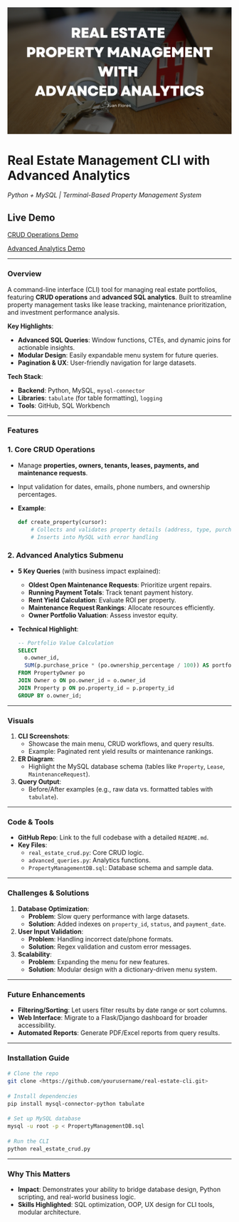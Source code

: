 <img src="https://github.com/jflores31297/portfolio/blob/main/assets/RealEstateDB-Cover.png?raw=true" width="900">

# Real Estate Management CLI with Advanced Analytics
*Python + MySQL | Terminal-Based Property Management System*

## Live Demo
[CRUD Operations Demo](https://www.loom.com/share/f82c02702b344e7ca52bc4798e7421ff?sid=48414b6f-3f69-4d19-a24c-4ee4b39b280c) 

[Advanced Analytics Demo](https://www.loom.com/share/f31faebb3b6749008fd29051bdcbaf61?sid=f1cf33ff-a85d-45d9-bb54-6b7bdd71d125)

---

### **Overview**

A command-line interface (CLI) tool for managing real estate portfolios, featuring **CRUD operations** and **advanced SQL analytics**. Built to streamline property management tasks like lease tracking, maintenance prioritization, and investment performance analysis.

**Key Highlights**:

- **Advanced SQL Queries**: Window functions, CTEs, and dynamic joins for actionable insights.
- **Modular Design**: Easily expandable menu system for future queries.
- **Pagination & UX**: User-friendly navigation for large datasets.

**Tech Stack**:

- **Backend**: Python, MySQL, `mysql-connector`
- **Libraries**: `tabulate` (for table formatting), `logging`
- **Tools**: GitHub, SQL Workbench

---

### **Features**

### **1. Core CRUD Operations**

- Manage **properties, owners, tenants, leases, payments, and maintenance requests**.
- Input validation for dates, emails, phone numbers, and ownership percentages.
- **Example**:
    
    ```python
    def create_property(cursor):
        # Collects and validates property details (address, type, purchase price, etc.)
        # Inserts into MySQL with error handling
    
    ```
    

### **2. Advanced Analytics Submenu**

- **5 Key Queries** (with business impact explained):
    - **Oldest Open Maintenance Requests**: Prioritize urgent repairs.
    - **Running Payment Totals**: Track tenant payment history.
    - **Rent Yield Calculation**: Evaluate ROI per property.
    - **Maintenance Request Rankings**: Allocate resources efficiently.
    - **Owner Portfolio Valuation**: Assess investor equity.
- **Technical Highlight**:
    
    ```sql
    -- Portfolio Value Calculation
    SELECT
      o.owner_id,
      SUM(p.purchase_price * (po.ownership_percentage / 100)) AS portfolio_value
    FROM PropertyOwner po
    JOIN Owner o ON po.owner_id = o.owner_id
    JOIN Property p ON po.property_id = p.property_id
    GROUP BY o.owner_id;
    
    ```
    

---

### **Visuals**

1. **CLI Screenshots**:
    - Showcase the main menu, CRUD workflows, and query results.
    - Example: Paginated rent yield results or maintenance rankings.
2. **ER Diagram**:
    - Highlight the MySQL database schema (tables like `Property`, `Lease`, `MaintenanceRequest`).
3. **Query Output**:
    - Before/After examples (e.g., raw data vs. formatted tables with `tabulate`).

---

### **Code & Tools**

- **GitHub Repo**: Link to the full codebase with a detailed `README.md`.
- **Key Files**:
    - `real_estate_crud.py`: Core CRUD logic.
    - `advanced_queries.py`: Analytics functions.
    - `PropertyManagementDB.sql`: Database schema and sample data.

---

### **Challenges & Solutions**

1. **Database Optimization**:
    - **Problem**: Slow query performance with large datasets.
    - **Solution**: Added indexes on `property_id`, `status`, and `payment_date`.
2. **User Input Validation**:
    - **Problem**: Handling incorrect date/phone formats.
    - **Solution**: Regex validation and custom error messages.
3. **Scalability**:
    - **Problem**: Expanding the menu for new features.
    - **Solution**: Modular design with a dictionary-driven menu system.

---

### **Future Enhancements**

- **Filtering/Sorting**: Let users filter results by date range or sort columns.
- **Web Interface**: Migrate to a Flask/Django dashboard for broader accessibility.
- **Automated Reports**: Generate PDF/Excel reports from query results.

---

### **Installation Guide**

```bash
# Clone the repo
git clone <https://github.com/yourusername/real-estate-cli.git>

# Install dependencies
pip install mysql-connector-python tabulate

# Set up MySQL database
mysql -u root -p < PropertyManagementDB.sql

# Run the CLI
python real_estate_crud.py

```

---

### **Why This Matters**

- **Impact**: Demonstrates your ability to bridge database design, Python scripting, and real-world business logic.
- **Skills Highlighted**: SQL optimization, OOP, UX design for CLI tools, modular architecture.
